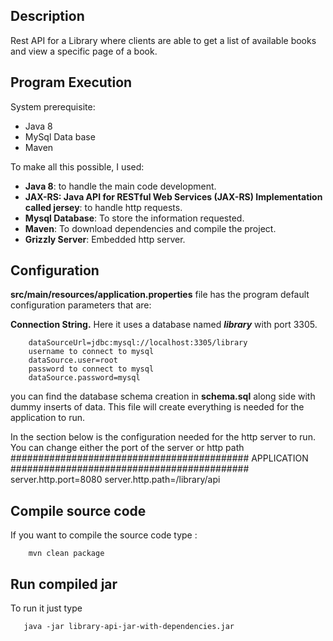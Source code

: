 Description
----
Rest API for a Library where clients are able to get a list of available books and view a specific page of a book.


Program Execution
----
System prerequisite:
- Java 8
- MySql Data base
- Maven

To make all this possible, I used:

- **Java 8**: to handle the main code development.
- **JAX-RS: Java API for RESTful Web Services (JAX-RS) Implementation called jersey**: to handle http requests.
- **Mysql Database**: To store the information requested.
- **Maven**: To download dependencies and compile the project.
- **Grizzly Server**: Embedded http server.
  
Configuration
----
**src/main/resources/application.properties** file has the program default configuration parameters that are:

**Connection String.** Here it uses a database named _**library**_ with
port 3305.

        dataSourceUrl=jdbc:mysql://localhost:3305/library
        username to connect to mysql
        dataSource.user=root
        password to connect to mysql
        dataSource.password=mysql
        

you can find the database schema creation in **schema.sql** along side with dummy inserts of data. This file will create everything is needed for the application to run.

In the section below is the configuration needed for the http server to run.
You can change either the port of the server or http path
###########################################
 APPLICATION
###########################################
       server.http.port=8080
       server.http.path=/library/api



Compile source code
----

If you want to compile the source code type :

        mvn clean package
        
Run compiled jar
----

To run it just type

       java -jar library-api-jar-with-dependencies.jar